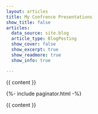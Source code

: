 ```yaml
---
layout: articles
title: My Confrence Presentations
show_title: false
articles:
  data_source: site.blog
  article_type: BlogPosting
  show_cover: false
  show_excerpt: true
  show_readmore: true
  show_info: true

---
```


{{ content }}
<div class="layout--home">
  {%- include paginator.html -%}
</div>
<script>
  {%- include scripts/home.js -%}
</script>

{{ content }}
